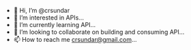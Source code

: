 - 👋 Hi, I’m @crsundar
- 👀 I’m interested in APIs...
- 🌱 I’m currently learning API...
- 💞️ I’m looking to collaborate on building and consuming API...
- 📫 How to reach me crsundar@gmail.com...

<!---
crsundar/crsundar is a ✨ special ✨ repository because its `README.md` (this file) appears on your GitHub profile.
You can click the Preview link to take a look at your changes.
--->
